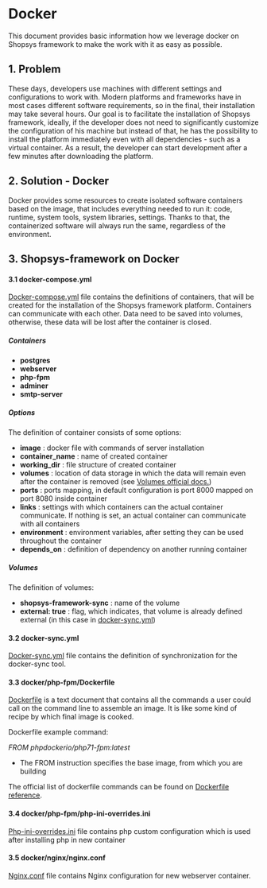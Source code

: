# Docker 

This document provides basic information how we leverage docker on Shopsys 
framework to make the work with it as easy as possible.

## 1. Problem
These days, developers use machines with different
settings and configurations to work with. Modern
platforms and frameworks have in most cases 
different software requirements, so in the final, their installation may take
several hours. Our goal is to facilitate the installation of Shopsys framework,
ideally, if the developer does not need to significantly customize 
the configuration of his machine but instead of that, he has the possibility
to install the platform immediately even with all dependencies - such
as a virtual container. As a result, the developer can start development
after a few minutes after downloading the platform.

## 2. Solution - Docker
Docker provides some resources to create isolated software containers based
on the image, that includes everything needed to run it: code, runtime, system tools,
system libraries, settings. Thanks to that, the containerized software will 
always run the same, regardless of the environment.

## 3. Shopsys-framework on Docker

#### 3.1 docker-compose.yml
[Docker-compose.yml](../../docker/conf/docker-compose.yml.dist) file contains the definitions of containers, that will be created for the installation
of the Shopsys framework platform. Containers can communicate with each other. Data need to be saved
into volumes, otherwise, these data will be lost after the container is closed. 

##### Containers
* **postgres**
* **webserver**
* **php-fpm**
* **adminer**
* **smtp-server**

##### Options
The definition of container consists of some options:
* **image** : docker file with commands of server installation
* **container_name** :  name of created container
* **working_dir** : file structure of created container
* **volumes** : location of data storage in which the data will remain even after the container is removed (see [Volumes official docs.](https://docs.docker.com/engine/admin/volumes/volumes/))
* **ports** : ports mapping, in default configuration is port 8000 mapped on port 8080 inside container
* **links** : settings with which containers can the actual container communicate. If nothing is set,
an actual container can communicate with all containers
* **environment** : environment variables, after setting they can be used throughout the container
* **depends_on** : definition of dependency on another running container

##### Volumes
The definition of volumes:
* **shopsys-framework-sync** : name of the volume
* **external: true** : flag, which indicates, that volume is already defined external
(in this case in [docker-sync.yml](../../docker-sync.yml))

#### 3.2 docker-sync.yml
[Docker-sync.yml](../../docker-sync.yml) file contains the definition of synchronization for the docker-sync tool.

#### 3.3 docker/php-fpm/Dockerfile
[Dockerfile](../../docker/php-fpm/Dockerfile) is a text document that contains all the commands a user
could call on the command line to assemble an image. It is like some
kind of recipe by which final image is cooked.

Dockerfile example command:

_FROM phpdockerio/php71-fpm:latest_
* The FROM instruction specifies the base image, from which you are building

The official list of dockerfile commands can be found on [Dockerfile reference](https://docs.docker.com/engine/reference/builder/#from).

#### 3.4 docker/php-fpm/php-ini-overrides.ini
[Php-ini-overrides.ini](../../docker/php-fpm/php-ini-overrides.ini) file contains php custom configuration which is used after installing php in new container

#### 3.5 docker/nginx/nginx.conf
[Nginx.conf](../../docker/nginx/nginx.conf) file contains Nginx configuration for new webserver container.
